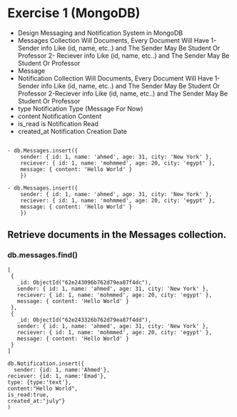 # Exercise 1 (MongoDB)

* Design Messaging and Notification System in MongoDB
* Messages Collection Will Documents, Every Document Will Have
  1- Sender info Like (id, name, etc..) and The Sender May Be Student Or Professor
  2- Reciever info Like (id, name, etc..) and The Sender May Be Student Or Professor
* Message
* Notification Collection Will Documents, Every Document Will Have
 1- Sender info Like (id, name, etc..) and The Sender May Be Student Or Professor
 2-Reciever info Like (id, name, etc..) and The Sender May Be Student Or Professor
* type Notification Type (Message For Now)
* content Notification Content
* is_read is Notification Read
* created_at Notification Creation Date

```

- db.Messages.insert({
    sender: { id: 1, name: 'ahmed', age: 31, city: 'New York' },
    reciever: { id: 1, name: 'mohmmed', age: 20, city: 'egypt' },
    message: { content: 'Hello World' }
    })
    
- db.Messages.insert({
    sender: { id: 1, name: 'ahmed', age: 31, city: 'New York' },
    reciever: { id: 1, name: 'mohmmed', age: 20, city: 'egypt' },
    message: { content: 'Hello World' }
    })

```
 ## Retrieve  documents in the Messages collection.

 ### db.messages.find()
 

 
 ```
 [
  {
    _id: ObjectId("62e243096b762d79ea87f4dc"),
    sender: { id: 1, name: 'ahmed', age: 31, city: 'New York' },
    reciever: { id: 1, name: 'mohmmed', age: 20, city: 'egypt' },
    message: { content: 'Hello World' }
  },
  {
    _id: ObjectId("62e243326b762d79ea87f4dd"),
    sender: { id: 1, name: 'ahmed', age: 31, city: 'New York' },
    reciever: { id: 1, name: 'mohmmed', age: 20, city: 'egypt' },
    message: { content: 'Hello World' }
  }
]
 
 ```
 
 
```
db.Notification.insert({
  sender: {id: 1, name:'Ahmed'},
reciever: {id: 1, name:'Emad'}, 
type: {type:'text'}, 
content:"Hello World",
is_read:true, 
created_at:"july"} 
)
 
```

